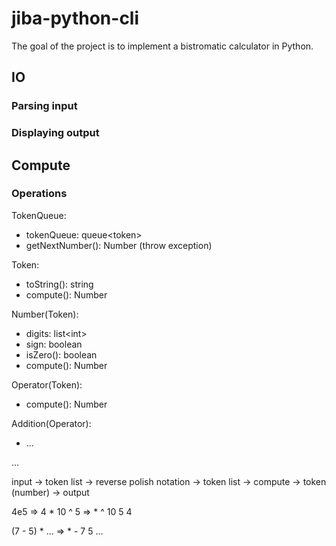 # jiba-python-cli

The goal of the project is to implement a bistromatic calculator in Python.

## IO

### Parsing input

### Displaying output

## Compute

### Operations


TokenQueue:
  - tokenQueue: queue\<token>
  - getNextNumber(): Number (throw exception)

Token:
  - toString(): string
  - compute(): Number

Number(Token):
  - digits: list\<int>
  - sign: boolean
  - isZero(): boolean
  - compute(): Number

Operator(Token):
  - compute(): Number
    
Addition(Operator):
  - ...
  
...

input -> token list -> reverse polish notation -> token list -> compute -> token (number) -> output

4e5 => 4 * 10 ^ 5 => * ^ 10 5 4

(7 - 5) * ... => * - 7 5 ...